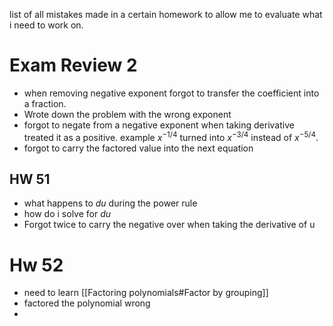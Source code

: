list of all mistakes made in a certain homework to allow me to evaluate what i need to work on.



# Exam Review 2 
- when removing negative exponent forgot to transfer the coefficient into a fraction.
- Wrote down the problem with the wrong exponent
- forgot to negate from a negative exponent when taking derivative treated it as a positive. example $x^{-1/4}$  turned into $x^{-3/4}$ instead of $x^{-5/4}$.
- forgot to carry the factored value into the next equation

## HW 51
- what happens to $du$ during the power rule 
- how do i solve for $du$ 
- Forgot twice to carry the negative over when taking the derivative of u



# Hw 52
- need to learn [[Factoring polynomials#Factor by grouping]] 
- factored the polynomial wrong
- 